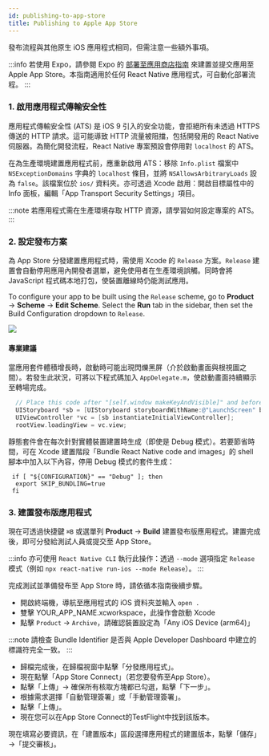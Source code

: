```yaml
---
id: publishing-to-app-store
title: Publishing to Apple App Store
---
```


發布流程與其他原生 iOS 應用程式相同，但需注意一些額外事項。

:::info
若使用 Expo，請參閱 Expo 的 [部署至應用商店指南](https://docs.expo.dev/distribution/app-stores/) 來建置並提交應用至 Apple App Store。本指南適用於任何 React Native 應用程式，可自動化部署流程。
:::

### 1. 啟用應用程式傳輸安全性

應用程式傳輸安全性 (ATS) 是 iOS 9 引入的安全功能，會拒絕所有未透過 HTTPS 傳送的 HTTP 請求。這可能導致 HTTP 流量被阻擋，包括開發用的 React Native 伺服器。為簡化開發流程，React Native 專案預設會停用對 `localhost` 的 ATS。

在為生產環境建置應用程式前，應重新啟用 ATS：移除 `Info.plist` 檔案中 `NSExceptionDomains` 字典的 `localhost` 條目，並將 `NSAllowsArbitraryLoads` 設為 `false`。該檔案位於 `ios/` 資料夾。亦可透過 Xcode 啟用：開啟目標屬性中的 Info 面板，編輯「App Transport Security Settings」項目。

:::note
若應用程式需在生產環境存取 HTTP 資源，請學習如何設定專案的 ATS。
:::

### 2. 設定發布方案

為 App Store 分發建置應用程式時，需使用 Xcode 的 `Release` 方案。`Release` 建置會自動停用應用內開發者選單，避免使用者在生產環境誤觸。同時會將 JavaScript 程式碼本地打包，使裝置離線時仍能測試應用。

To configure your app to be built using the `Release` scheme, go to **Product** → **Scheme** → **Edit Scheme**. Select the **Run** tab in the sidebar, then set the Build Configuration dropdown to `Release`.

![](/docs/assets/ConfigureReleaseScheme.png)

#### 專業建議

當應用套件體積增長時，啟動時可能出現閃爍黑屏（介於啟動畫面與根視圖之間）。若發生此狀況，可將以下程式碼加入 `AppDelegate.m`，使啟動畫面持續顯示至轉場完成。

```objectivec
  // Place this code after "[self.window makeKeyAndVisible]" and before "return YES;"
  UIStoryboard *sb = [UIStoryboard storyboardWithName:@"LaunchScreen" bundle:nil];
  UIViewController *vc = [sb instantiateInitialViewController];
  rootView.loadingView = vc.view;
```

靜態套件會在每次針對實體裝置建置時生成（即使是 Debug 模式）。若要節省時間，可在 Xcode 建置階段「Bundle React Native code and images」的 shell 腳本中加入以下內容，停用 Debug 模式的套件生成：

```shell
 if [ "${CONFIGURATION}" == "Debug" ]; then
  export SKIP_BUNDLING=true
 fi
```

### 3. 建置發布版應用程式

現在可透過快捷鍵 `⌘B` 或選單列 **Product** → **Build** 建置發布版應用程式。建置完成後，即可分發給測試人員或提交至 App Store。

:::info
亦可使用 `React Native CLI` 執行此操作：透過 `--mode` 選項指定 `Release` 模式（例如 `npx react-native run-ios --mode Release`）。
:::

完成測試並準備發布至 App Store 時，請依循本指南後續步驟。

- 開啟終端機，導航至應用程式的 iOS 資料夾並輸入 `open .`
- 雙擊 YOUR_APP_NAME.xcworkspace，此操作會啟動 Xcode
- 點擊 `Product` → `Archive`，請確認裝置設定為「Any iOS Device (arm64)」

:::note
請檢查 Bundle Identifier 是否與 Apple Developer Dashboard 中建立的標識符完全一致。
:::

- 歸檔完成後，在歸檔視窗中點擊「分發應用程式」。
- 現在點擊「App Store Connect」（若您要發佈至App Store）。
- 點擊「上傳」→ 確保所有核取方塊都已勾選，點擊「下一步」。
- 根據需求選擇「自動管理簽署」或「手動管理簽署」。
- 點擊「上傳」。
- 現在您可以在App Store Connect的TestFlight中找到該版本。

現在填寫必要資訊，在「建置版本」區段選擇應用程式的建置版本，點擊「儲存」→「提交審核」。